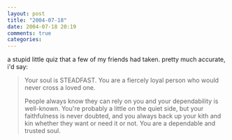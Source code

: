 ```yaml
---
layout: post
title: "2004-07-18"
date: 2004-07-18 20:19
comments: true
categories: 
---
```

a stupid little quiz that a few of my friends had taken.  pretty much accurate, i'd say:
<blockquote>
Your soul is STEADFAST. You are a fiercely loyal person who would never cross a loved one.

People always know they can rely on you and your dependability is well-known. You're probably a little on the quiet side, but your faithfulness is never doubted, and you always back up your kith and kin whether they want or need it or not. You are a dependable and trusted soul.
